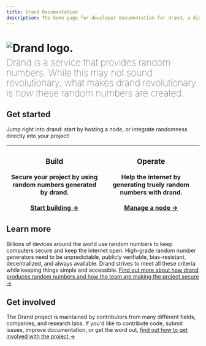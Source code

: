 ```yaml
---
title: Drand Documentation
description: The home page for developer documentation for drand, a distributed randomness beacon.
---
```


# ![Drand logo.](/images/drand-logo-text-black.svg)

<p style="font-size: 24px;line-height: 1.1;font-weight: 100;margin-top: -10px;">
Drand is a service that provides random numbers. While this may not sound revolutionary, what makes drand revolutionary is <i>how</i> these random numbers are created.</p>

## Get started

Jump right into drand: start by hosting a node, or integrate randomness directly into your project!

| <h3>Build</h3> Secure your project by using random numbers generated by drand. <br><br> [Start building →](/build) | <h3>Operate</h3> Help the internet by generating truely random numbers with drand. <br><br> [Manage a node →](/operate) |
| ------------------------------------------------------------------------------------------------------------------ | ----------------------------------------------------------------------------------------------------------------------- |


## Learn more

Billions of devices around the world use random numbers to keep computers secure and keep the internet open. High-grade random number generators need to be unpredictable, publicly verifiable, bias-resistant, decentralized, and always available. Drand strives to meet all these criteria while keeping things simple and accessible. [Find out more about how drand produces random numbers and how the team are making the project secure →](/concepts/overview)

## Get involved

The Drand project is maintained by contributors from many different fields, companies, and research labs. If you'd like to contribute code, submit issues, improve documentation, or get the word out, [find out how to get involved with the project →](/project)

